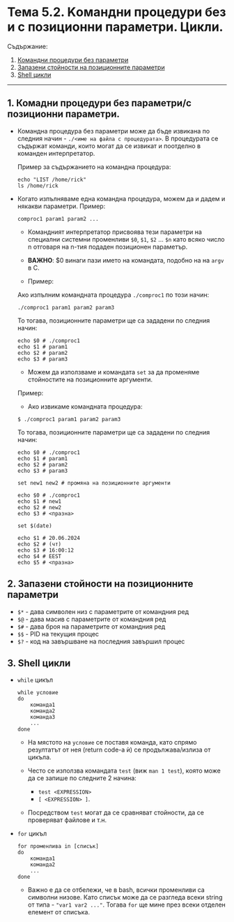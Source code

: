 # Тема 5.2. Kомандни процедури без и с позиционни параметри. Цикли.
Съдържание:

1. [Командни процедури без параметри](#1-комадни-процедури-без-параметри)
2. [Запазени стойности на позиционните параметри](#2-запазени-стойности-на-позиционните-параметри)
3. [Shell цикли](#3-shell-цикли)
---

## 1. Комадни процедури без параметри/с позиционни параметри.

- Командна процедура без параметри може да бъде извикана по следния начин - `./<име на файла с процедурата>`. В процедурата се съдържат команди, които могат да се извикат и поотделно в команден интерпретатор.

    Пример за съдържанието на командна процедура:
    ```
    echo "LIST /home/rick"
    ls /home/rick
    ```

- Когато изпълняваме една командна процедура, можем да и дадем и някакви параметри.
    Пример:
    ```
    comproc1 param1 param2 ...
    ```

    - Командният интерпретатор присвоява тези параметри на специални системни променливи `$0`, `$1`, `$2` ... `$n` като всяко число n отговаря на n-тия подаден позиционен параметър.

    - **ВАЖНО**: $0 винаги пази името на командата, подобно на на `argv` в C.

    - Пример:

    Ако изпълним командната процедура `./comproc1` по този начин:
    ```
    ./comproc1 param1 param2 param3
    ```

    То тогава, позиционните параметри ще са зададени по следния начин:
    ```
    еcho $0 # ./comproc1
    echo $1 # param1
    echo $2 # param2
    echo $3 # param3
    ```

    - Можем да използваме и командата `set` за да променяме стойностите на позиционните аргументи.

    Пример:

    - Aко извикаме командната процедура:
    ```
    $ ./comproc1 param1 param2 param3
    ```
  
    То тогава, позиционните параметри ще са зададени по следния начин:
    ```
    еcho $0 # ./comproc1
    echo $1 # param1
    echo $2 # param2
    echo $3 # param3

    set new1 new2 # промяна на позиционните аргументи

    еcho $0 # ./comproc1
    echo $1 # new1
    echo $2 # new2
    echo $3 # <празна>

    set $(date)

    echo $1 # 20.06.2024
    echo $2 # (чт)
    echo $3 # 16:00:12
    echo $4 # EEST
    echo $5 # <празна>
    ```

## 2. Запазени стойности на позиционните параметри
- `$*` - дава символен низ с параметрите от командния ред
- `$@` - дава масив с параметрите от командния ред
- `$#` - дава броя на параметрите от командния ред
- `$$` - PID на текущия процес
- `$?` - код на завършване на последния завършил процес

## 3. Shell цикли

- `while` цикъл

    ```
    while условие
    do
        команда1
        команда2
        команда3
        ...
    done
    ```

    - На мястото на `условие` се поставя команда, като спрямо резултатът от нея (return code-a ѝ) се продължава/излиза от цикъла.

    - Често се използва командата `test` (виж `man 1 test`), която може да се запише по следните 2 начина:
        - `test <EXPRESSION>`
        - `[ <EXPRESSION> ]`.
    
    - Посредством `test` могат да се сравняват стойности, да се проверяват файлове и т.н.

- `for` цикъл

    ```
    for променлива in [списък]
    do 
        команда1
        команда2
        ...
    done
    ```

    - Важно е да се отбележи, че в bash, всички променливи са символни низове. Като списък може да се разгледа всеки string от типа - `"var1 var2 ..."`. Тогава `for` ще мине през всеки отделен елемент от списъка.
